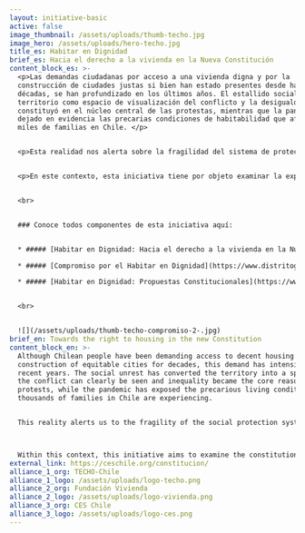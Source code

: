 ```yaml
---
layout: initiative-basic
active: false
image_thumbnail: /assets/uploads/thumb-techo.jpg
image_hero: /assets/uploads/hero-techo.jpg
title_es: Habitar en Dignidad
brief_es: Hacia el derecho a la vivienda en la Nueva Constitución
content_block_es: >-
  <p>Las demandas ciudadanas por acceso a una vivienda digna y por la
  construcción de ciudades justas si bien han estado presentes desde hace
  décadas, se han profundizado en los últimos años. El estallido social tuvo al
  territorio como espacio de visualización del conflicto y la desigualdad se
  constituyó en el núcleo central de las protestas, mientras que la pandemia ha
  dejado en evidencia las precarias condiciones de habitabilidad que afectan a
  miles de familias en Chile. </p>


  <p>Esta realidad nos alerta sobre la fragilidad del sistema de protección social y resignifica el rol de la vivienda como un derecho social que permite resguardar otros derechoso la salud, el empleo y el medio ambiente, entre muchos otros.</p>


  <p>En este contexto, esta iniciativa tiene por objeto examinar la experiencia constitucional en materia de vivienda y ciudad a partir de los principales desafíos urbano-habitacionales del país, la voz y mirada de las comunidades locales, los estándares internacionales de derechos humanos y la revisión comparada de otras constituciones a nivel mundial, para proponer las bases normativas de la vivienda desde una perspectiva de derechos humanos, de cara a la discusión constituyente.</p>


  <br>


  ### Conoce todos componentes de esta iniciativa aquí:


  * ##### [Habitar en Dignidad: Hacia el derecho a la vivienda en la Nueva Constitución](https://www.distritoglobal.org/publicaciones/habitar-en-dignidad.html)

  * ##### [Compromiso por el Habitar en Dignidad](https://www.distritoglobal.org/publicaciones/compromiso-por-el-habitar-en-dignidad.html)

  * ##### [Habitar en Dignidad: Propuestas Constitucionales](https://www.distritoglobal.org/publicaciones/habitar-en-dignidad-1.html)


  <br>


  ![](/assets/uploads/thumb-techo-compromiso-2-.jpg)
brief_en: Towards the right to housing in the new Constitution
content_block_en: >-
  Although Chilean people have been demanding access to decent housing and the
  construction of equitable cities for decades, this demand has intensified in
  recent years. The social unrest has converted the territory into a space where
  the conflict can clearly be seen and inequality became the core reason for the
  protests, while the pandemic has exposed the precarious living conditions that
  thousands of families in Chile are experiencing. 


  This reality alerts us to the fragility of the social protection system and redefines the role of housing as a social right that allows other rights, such as health, employment and healthy environment, to be protected.



  Within this context, this initiative aims to examine the constitutional experience regarding housing and cities based on the country’s main urban housing challenges, the voice and perspective of local communities, international human rights standards, and a comparative review of other constitutions worldwide. This will enable the proposal of the foundations for housing policies from a human rights perspective, with a view to a constituent discussion.
external_link: https://ceschile.org/constitucion/
alliance_1_org: TECHO-Chile
alliance_1_logo: /assets/uploads/logo-techo.png
alliance_2_org: Fundación Vivienda
alliance_2_logo: /assets/uploads/logo-vivienda.png
alliance_3_org: CES Chile
alliance_3_logo: /assets/uploads/logo-ces.png
---
```

